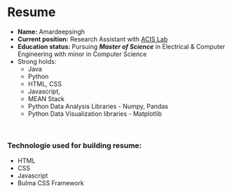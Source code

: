 # Resume

- <strong>Name:</strong> Amardeepsingh
- <strong>Current position:</strong> Research Assistant with [ACIS Lab](https://www.acis.ufl.edu/people/asiglani)
- <strong>Education status:</strong> Pursuing <strong><em>Master of Science</em></strong> in Electrical & Computer Engineering with minor in Computer Science
- Strong holds:
  * Java
  * Python
  * HTML, CSS
  * Javascript,
  * MEAN Stack
  * Python Data Analysis Libraries - Numpy, Pandas
  * Python Data Visualization libraries - Matplotlib

<br>

### Technologie used for building resume:
* HTML
* CSS
* Javascript
* Bulma CSS Framework
